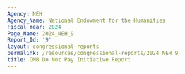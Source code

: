 ```yaml
---
Agency: NEH
Agency_Name: National Endowment for the Humanities
Fiscal_Year: 2024
Page_Name: 2024_NEH_9
Report_Id: '9'
layout: congressional-reports
permalink: /resources/congressional-reports/2024_NEH_9
title: OMB Do Not Pay Initiative Report
---
```

